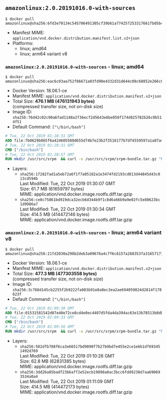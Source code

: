 ## `amazonlinux:2.0.20191016.0-with-sources`

```console
$ docker pull amazonlinux@sha256:6fd3e70134c545706491305cf39b61a774257253317661fb05b45803fbbc3cbf
```

-	Manifest MIME: `application/vnd.docker.distribution.manifest.list.v2+json`
-	Platforms:
	-	linux; amd64
	-	linux; arm64 variant v8

### `amazonlinux:2.0.20191016.0-with-sources` - linux; amd64

```console
$ docker pull amazonlinux@sha256:eac6c03aa752f86671a03fd90e4332d31d644c08c68852e266c869e8998ed031
```

-	Docker Version: 18.06.1-ce
-	Manifest MIME: `application/vnd.docker.distribution.manifest.v2+json`
-	Total Size: **476.1 MB (476131943 bytes)**  
	(compressed transfer size, not on-disk size)
-	Image ID: `sha256:76d42c02c90a6fad1148a2f36ecf2d5643e6be050f174d825782b26c9b514f51`
-	Default Command: `["\/bin\/bash"]`

```dockerfile
# Tue, 22 Oct 2019 01:28:31 GMT
ADD file:7b0629b865f6a424605580d655d74b7e23b2f3518177b7df4559597a1a87a4c7 in / 
# Tue, 22 Oct 2019 01:28:31 GMT
CMD ["/bin/bash"]
# Tue, 22 Oct 2019 01:28:57 GMT
RUN mkdir /usr/src/srpm  && curl -o /usr/src/srpm/srpm-bundle.tar.gz "https://amazon-linux-docker-sources.s3-accelerate.amazonaws.com/srpm-bundle-d1f7ba83a09507e3f28d42e6eee3353f48a35323e221ae085fdba23eecca6953.tar.gz"  && echo "5c2df0caf207a94a552d4b1197048ffea38366d6d74144ce73f9b555cfebedb5  /usr/src/srpm/srpm-bundle.tar.gz" | sha256sum -c -
```

-	Layers:
	-	`sha256:17282fad1a5eb72a6f1f7a05102a1e3474fd2193cd013d44845d43c013cd594b`  
		Last Modified: Tue, 22 Oct 2019 01:30:07 GMT  
		Size: 61.7 MB (61659797 bytes)  
		MIME: application/vnd.docker.image.rootfs.diff.tar.gzip
	-	`sha256:ce0c75861bd919dca32ecb6d344b9f1c8d6a66b9a9e02fc5e80623bc1d9986a7`  
		Last Modified: Tue, 22 Oct 2019 01:30:34 GMT  
		Size: 414.5 MB (414472146 bytes)  
		MIME: application/vnd.docker.image.rootfs.diff.tar.gzip

### `amazonlinux:2.0.20191016.0-with-sources` - linux; arm64 variant v8

```console
$ docker pull amazonlinux@sha256:21fd2030a298b2deb3a09676a4c7f6c6157a268353fa31657171070b0619865a
```

-	Docker Version: 18.06.1-ce
-	Manifest MIME: `application/vnd.docker.distribution.manifest.v2+json`
-	Total Size: **477.3 MB (477303558 bytes)**  
	(compressed transfer size, not on-disk size)
-	Image ID: `sha256:3c768d145cb2255f2b9222fa083b91e8a0ec3ea2ae694059824d2814f178623f`
-	Default Command: `["\/bin\/bash"]`

```dockerfile
# Tue, 22 Oct 2019 01:09:30 GMT
ADD file:01531581542d07e40e72ce8cd4e0ec4407d5fda4da394ac63e13b78513b8dbe8 in / 
# Tue, 22 Oct 2019 01:09:33 GMT
CMD ["/bin/bash"]
# Tue, 22 Oct 2019 01:09:56 GMT
RUN mkdir /usr/src/srpm  && curl -o /usr/src/srpm/srpm-bundle.tar.gz "https://amazon-linux-docker-sources.s3-accelerate.amazonaws.com/srpm-bundle-d1f7ba83a09507e3f28d42e6eee3353f48a35323e221ae085fdba23eecca6953.tar.gz"  && echo "5c2df0caf207a94a552d4b1197048ffea38366d6d74144ce73f9b555cfebedb5  /usr/src/srpm/srpm-bundle.tar.gz" | sha256sum -c -
```

-	Layers:
	-	`sha256:502dfb788f6ca3e66517bd9090f7b27b9bd7e455e2ce1e6b1df693451492d769`  
		Last Modified: Tue, 22 Oct 2019 01:10:26 GMT  
		Size: 62.8 MB (62831385 bytes)  
		MIME: application/vnd.docker.image.rootfs.diff.tar.gzip
	-	`sha256:3dd26a85badf23b6aff2e52ecb19898a8ac3bcc6fdd9238d7aa690693534a0a4`  
		Last Modified: Tue, 22 Oct 2019 01:11:09 GMT  
		Size: 414.5 MB (414472173 bytes)  
		MIME: application/vnd.docker.image.rootfs.diff.tar.gzip

